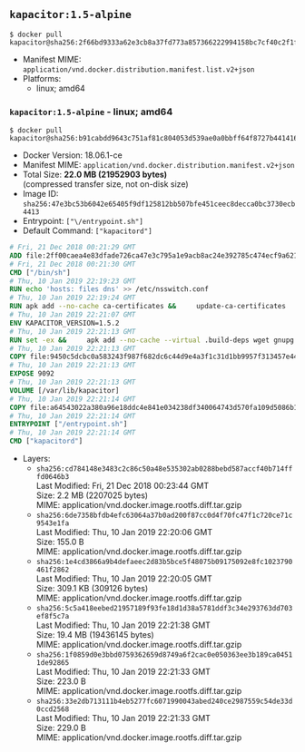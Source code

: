 ## `kapacitor:1.5-alpine`

```console
$ docker pull kapacitor@sha256:2f66bd9333a62e3cb8a37fd773a857366222994158bc7cf40c2f1f6103fc944e
```

-	Manifest MIME: `application/vnd.docker.distribution.manifest.list.v2+json`
-	Platforms:
	-	linux; amd64

### `kapacitor:1.5-alpine` - linux; amd64

```console
$ docker pull kapacitor@sha256:b91cabdd9643c751af81c804053d539ae0a0bbff64f8727b441416329a518b5d
```

-	Docker Version: 18.06.1-ce
-	Manifest MIME: `application/vnd.docker.distribution.manifest.v2+json`
-	Total Size: **22.0 MB (21952903 bytes)**  
	(compressed transfer size, not on-disk size)
-	Image ID: `sha256:47e3bc53b6042e65405f9df125812bb507bfe451ceec8decca0bc3730ecb4413`
-	Entrypoint: `["\/entrypoint.sh"]`
-	Default Command: `["kapacitord"]`

```dockerfile
# Fri, 21 Dec 2018 00:21:29 GMT
ADD file:2ff00caea4e83dfade726ca47e3c795a1e9acb8ac24e392785c474ecf9a621f2 in / 
# Fri, 21 Dec 2018 00:21:30 GMT
CMD ["/bin/sh"]
# Thu, 10 Jan 2019 22:19:23 GMT
RUN echo 'hosts: files dns' >> /etc/nsswitch.conf
# Thu, 10 Jan 2019 22:19:24 GMT
RUN apk add --no-cache ca-certificates &&     update-ca-certificates
# Thu, 10 Jan 2019 22:21:07 GMT
ENV KAPACITOR_VERSION=1.5.2
# Thu, 10 Jan 2019 22:21:13 GMT
RUN set -ex &&     apk add --no-cache --virtual .build-deps wget gnupg tar &&     for key in         05CE15085FC09D18E99EFB22684A14CF2582E0C5 ;     do         gpg --keyserver ha.pool.sks-keyservers.net --recv-keys "$key" ||         gpg --keyserver pgp.mit.edu --recv-keys "$key" ||         gpg --keyserver keyserver.pgp.com --recv-keys "$key" ;     done &&     wget --no-verbose https://dl.influxdata.com/kapacitor/releases/kapacitor-${KAPACITOR_VERSION}-static_linux_amd64.tar.gz.asc &&     wget --no-verbose https://dl.influxdata.com/kapacitor/releases/kapacitor-${KAPACITOR_VERSION}-static_linux_amd64.tar.gz &&     gpg --batch --verify kapacitor-${KAPACITOR_VERSION}-static_linux_amd64.tar.gz.asc kapacitor-${KAPACITOR_VERSION}-static_linux_amd64.tar.gz &&     mkdir -p /usr/src &&     tar -C /usr/src -xzf kapacitor-${KAPACITOR_VERSION}-static_linux_amd64.tar.gz &&     rm -f /usr/src/kapacitor-*/kapacitor.conf &&     chmod +x /usr/src/kapacitor-*/* &&     cp -a /usr/src/kapacitor-*/* /usr/bin/ &&     rm -rf *.tar.gz* /usr/src /root/.gnupg &&     apk del .build-deps
# Thu, 10 Jan 2019 22:21:13 GMT
COPY file:9450c5dcbc0a583243f987f682dc6c44d9e4a3f1c31d1bb9957f313457e444ec in /etc/kapacitor/kapacitor.conf 
# Thu, 10 Jan 2019 22:21:13 GMT
EXPOSE 9092
# Thu, 10 Jan 2019 22:21:13 GMT
VOLUME [/var/lib/kapacitor]
# Thu, 10 Jan 2019 22:21:14 GMT
COPY file:a64543022a380a96e18ddc4e841e034238df340064743d570fa109d5086b123a in /entrypoint.sh 
# Thu, 10 Jan 2019 22:21:14 GMT
ENTRYPOINT ["/entrypoint.sh"]
# Thu, 10 Jan 2019 22:21:14 GMT
CMD ["kapacitord"]
```

-	Layers:
	-	`sha256:cd784148e3483c2c86c50a48e535302ab0288bebd587accf40b714fffd0646b3`  
		Last Modified: Fri, 21 Dec 2018 00:23:44 GMT  
		Size: 2.2 MB (2207025 bytes)  
		MIME: application/vnd.docker.image.rootfs.diff.tar.gzip
	-	`sha256:6de7358bfdb4efc63064a37b0ad200f87cc0d4f70fc47f1c720ce71c9543e1fa`  
		Last Modified: Thu, 10 Jan 2019 22:20:06 GMT  
		Size: 155.0 B  
		MIME: application/vnd.docker.image.rootfs.diff.tar.gzip
	-	`sha256:1e4cd3866a9b4defaeec2d83b5bce5f48075b09175092e8fc1023790461f2862`  
		Last Modified: Thu, 10 Jan 2019 22:20:05 GMT  
		Size: 309.1 KB (309126 bytes)  
		MIME: application/vnd.docker.image.rootfs.diff.tar.gzip
	-	`sha256:5c5a418eebed21957189f93fe18d1d38a5781ddf3c34e293763dd703ef8f5c7a`  
		Last Modified: Thu, 10 Jan 2019 22:21:38 GMT  
		Size: 19.4 MB (19436145 bytes)  
		MIME: application/vnd.docker.image.rootfs.diff.tar.gzip
	-	`sha256:1f0859d0e3bbd0759362659d8749a6f2cac0e050363ee3b189ca04511de92865`  
		Last Modified: Thu, 10 Jan 2019 22:21:33 GMT  
		Size: 223.0 B  
		MIME: application/vnd.docker.image.rootfs.diff.tar.gzip
	-	`sha256:33e2db713111b4eb5277fc6071990043abed240ce2987559c54de33d0ccd2568`  
		Last Modified: Thu, 10 Jan 2019 22:21:33 GMT  
		Size: 229.0 B  
		MIME: application/vnd.docker.image.rootfs.diff.tar.gzip
